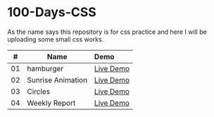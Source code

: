 # 100-Days-CSS

As the name says this repository is for css practice and here I will be uploading some small css works.

|  #  | Name              | Demo                                                                        |
| :-: | ----------------- | :-------------------------------------------------------------------------- |
| 01  | hamburger         | [Live Demo](https://sarangwadode.github.io/CSS-Practice/hamburger/)         |
| 02  | Sunrise Animation | [Live Demo](https://sarangwadode.github.io/CSS-Practice/sunrise-animation/) |
| 03  | Circles           | [Live Demo](https://sarangwadode.github.io/CSS-Practice/circles/)           |
| 04  | Weekly Report     | [Live Demo](https://sarangwadode.github.io/CSS-Practice/day-4-report/)      |
